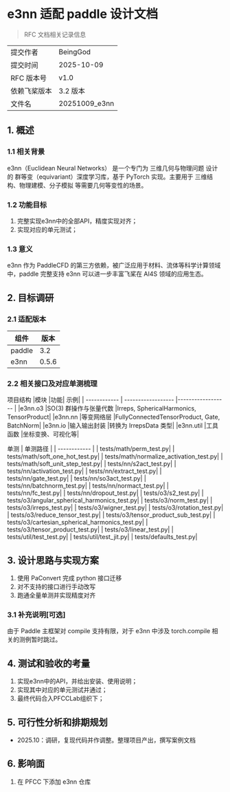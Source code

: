 # e3nn 适配 paddle 设计文档

> RFC 文档相关记录信息

|              |                    |
| ------------ | ------------------ |
| 提交作者     | BeingGod          |
| 提交时间     | 2025-10-09         |
| RFC 版本号   | v1.0               |
| 依赖飞桨版本 | 3.2 版本 |
| 文件名       | 20251009_e3nn |

## 1. 概述

### 1.1 相关背景

e3nn（Euclidean Neural Networks） 是一个专门为 三维几何与物理问题 设计的 群等变（equivariant）深度学习库，基于 PyTorch 实现。主要用于 三维结构、物理建模、分子模拟 等需要几何等变性的场景。

### 1.2 功能目标

1. 完整实现e3nn中的全部API，精度实现对齐；
2. 实现对应的单元测试；


### 1.3 意义

e3nn 作为 PaddleCFD 的第三方依赖，被广泛应用于材料、流体等科学计算领域中，paddle 完整支持 e3nn 可以进一步丰富飞桨在 AI4S 领域的应用生态。

## 2. 目标调研

### 2.1 适配版本

|      组件     |  版本    |
| ------------ | ------------------ |
| paddle | 3.2 |
| e3nn   | 0.5.6 |


### 2.2 相关接口及对应单测梳理

项目结构
|模块	|功能|	示例|
| ------------ | ------------------ |------------------ |
|e3nn.o3	|SO(3) 群操作与张量代数	|Irreps, SphericalHarmonics, TensorProduct|
|e3nn.nn	|等变网络层	|FullyConnectedTensorProduct, Gate, BatchNorm|
|e3nn.io	|输入输出封装	|转换为 IrrepsData 类型|
|e3nn.util	|工具函数	|坐标变换、可视化等|

单测
| 单测路径 |
| ------------ |
| tests/math/perm_test.py|
| tests/math/soft_one_hot_test.py|
| tests/math/normalize_activation_test.py|
| tests/math/soft_unit_step_test.py|
| tests/nn/s2act_test.py|
| tests/nn/activation_test.py|
| tests/nn/extract_test.py|
| tests/nn/gate_test.py|
| tests/nn/so3act_test.py|
| tests/nn/batchnorm_test.py|
| tests/nn/normact_test.py|
| tests/nn/fc_test.py|
| tests/nn/dropout_test.py|
| tests/o3/s2_test.py|
| tests/o3/angular_spherical_harmonics_test.py|
| tests/o3/norm_test.py|
| tests/o3/irreps_test.py|
| tests/o3/wigner_test.py|
| tests/o3/rotation_test.py|
| tests/o3/reduce_tensor_test.py|
| tests/o3/tensor_product_sub_test.py|
| tests/o3/cartesian_spherical_harmonics_test.py|
| tests/o3/tensor_product_test.py|
| tests/o3/linear_test.py|
| tests/util/test_test.py|
| tests/util/test_jit.py|
| tests/defaults_test.py|

## 3. 设计思路与实现方案

1. 使用 PaConvert 完成 python 接口迁移 
2. 对不支持的接口进行手动改写
3. 跑通全量单测并实现精度对齐

### 3.1 补充说明[可选]

由于 Paddle 主框架对 compile 支持有限，对于 e3nn 中涉及 torch.compile 相关的测例暂时跳过。

## 4. 测试和验收的考量

1. 实现e3nn中的API，并给出安装、使用说明；
2. 实现其中对应的单元测试并通过；
3. 最终代码合入PFCCLab组织下；

## 5. 可行性分析和排期规划

- 2025.10：调研，复现代码并作调整。整理项目产出，撰写案例文档

## 6. 影响面

1. 在 PFCC 下添加 e3nn 仓库
